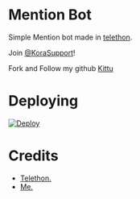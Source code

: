 # Mention Bot
Simple Mention bot made in [telethon](https://github.com/LonamiWebs/Telethon).
   
Join [@KoraSupport](https://t.me/KoraSupport)!
    
   
Fork and Follow my github [Kittu](https://github.com/noob-kittu)

# Deploying
[![Deploy](https://www.herokucdn.com/deploy/button.svg)](https://heroku.com/deploy?template=https://github.com/coderkkSk/MentionBotg)

# Credits
- [Telethon.](https://github.com/LonamiWebs/Telethon)
- [Me.](https://t.me/Autichrist)
